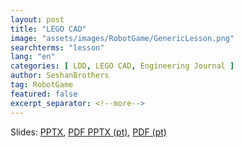 ```yaml
---
layout: post
title: "LEGO CAD"
image: "assets/images/RobotGame/GenericLesson.png"
searchterms: "lesson"
lang: "en"
categories: [ LDD, LEGO CAD, Engineering Journal ]
author: SeshanBrothers
tag: RobotGame
featured: false
excerpt_separator: <!--more-->
---
```




Slides: 
<a href="/translations/en-us/RobotGame/LEGOCAD.pptx">PPTX</a>, 
<a href="/translations/en-us/RobotGame/LEGOCAD.pdf">PDF </a>
<a href="/translations/pt-br/RobotGame/LEGOCAD.pptx">PPTX (pt)</a>, 
<a href="/translations/pt-br/RobotGame/LEGOCAD.pdf">PDF (pt)</a>
<!--more-->
